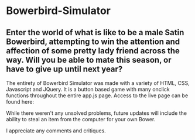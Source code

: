 # Bowerbird-Simulator
Enter the world of what is like to be a male Satin Bowerbird, attempting to win the attention and affection of some pretty lady friend across the way. Will you be able to mate this season, or have to give up until next year?
-------------------------------------------------

The entirety of Bowerbird Simulator was made with a variety of HTML, CSS, Javascript and JQuery. It is a button based game with many onclick functions throughout the entire app.js page. 
Access to the live page can be found here:

While there weren't any unsolved problems, future updates will include the ability to steal an item from the computer for your own Bower.

I appreciate any comments and critiques.